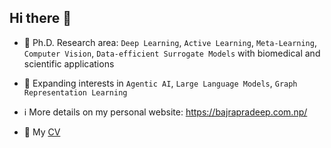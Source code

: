 ## Hi there 👋

- 🔭 Ph.D. Research area: `Deep Learning`, `Active Learning`, `Meta-Learning`, `Computer Vision`, `Data-efficient Surrogate Models` with biomedical and scientific applications

- 🌱 Expanding interests in `Agentic AI`, `Large Language Models`, `Graph Representation Learning`
- ℹ️  More details on my personal website: https://bajrapradeep.com.np/
- 📄 My [CV](https://www.bajrapradeep.com.np/pdf/Pradeep_Bajracharya_2025_PD.pdf)

<!--
**pb8294/pb8294** is a ✨ _special_ ✨ repository because its `README.md` (this file) appears on your GitHub profile.

Here are some ideas to get you started:

- 🔭 I’m currently working on ...
- 🌱 I’m currently learning ...
- 👯 I’m looking to collaborate on ...
- 🤔 I’m looking for help with ...
- 💬 Ask me about ...
- 📫 How to reach me: ...
- 😄 Pronouns: ...
- ⚡ Fun fact: ...
-->
